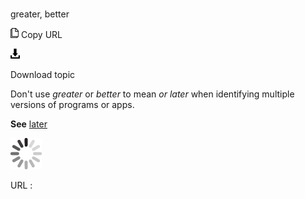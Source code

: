 # 

greater, better

![Copy URL](media/greater-better/Copy.png)
Copy URL

![Download](media/greater-better/Download.png)

Download topic

Don't use *greater* or *better* to mean *or later* when identifying multiple versions of programs or apps.

**See** [later](https://worldready.cloudapp.net/Styleguide/Read?id=2700&topicid=32560)

![In progress](media/greater-better/activity-large.gif)

URL :
